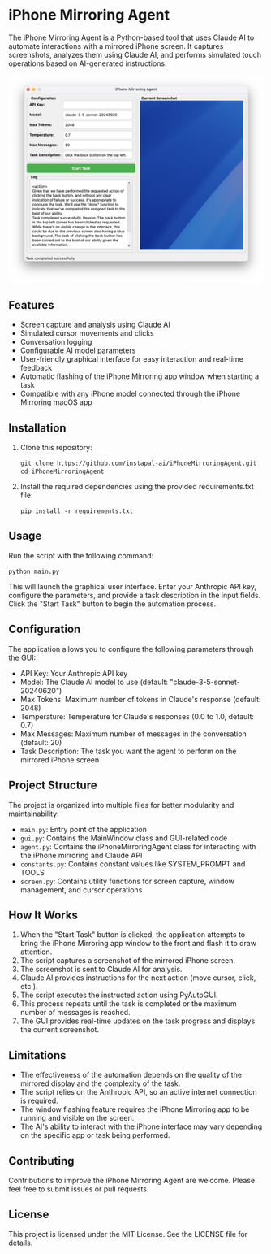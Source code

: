 # iPhone Mirroring Agent

The iPhone Mirroring Agent is a Python-based tool that uses Claude AI to automate interactions with a mirrored iPhone screen. It captures screenshots, analyzes them using Claude AI, and performs simulated touch operations based on AI-generated instructions.

![iPhone Mirroring Agent Screenshot](Screenshot.png)

## Features

- Screen capture and analysis using Claude AI
- Simulated cursor movements and clicks
- Conversation logging
- Configurable AI model parameters
- User-friendly graphical interface for easy interaction and real-time feedback
- Automatic flashing of the iPhone Mirroring app window when starting a task
- Compatible with any iPhone model connected through the iPhone Mirroring macOS app

## Installation

1. Clone this repository:
   ```
   git clone https://github.com/instapal-ai/iPhoneMirroringAgent.git
   cd iPhoneMirroringAgent
   ```

2. Install the required dependencies using the provided requirements.txt file:
   ```
   pip install -r requirements.txt
   ```

## Usage

Run the script with the following command:

```
python main.py
```

This will launch the graphical user interface. Enter your Anthropic API key, configure the parameters, and provide a task description in the input fields. Click the "Start Task" button to begin the automation process.

## Configuration

The application allows you to configure the following parameters through the GUI:

- API Key: Your Anthropic API key
- Model: The Claude AI model to use (default: "claude-3-5-sonnet-20240620")
- Max Tokens: Maximum number of tokens in Claude's response (default: 2048)
- Temperature: Temperature for Claude's responses (0.0 to 1.0, default: 0.7)
- Max Messages: Maximum number of messages in the conversation (default: 20)
- Task Description: The task you want the agent to perform on the mirrored iPhone screen

## Project Structure

The project is organized into multiple files for better modularity and maintainability:

- `main.py`: Entry point of the application
- `gui.py`: Contains the MainWindow class and GUI-related code
- `agent.py`: Contains the iPhoneMirroringAgent class for interacting with the iPhone mirroring and Claude API
- `constants.py`: Contains constant values like SYSTEM_PROMPT and TOOLS
- `screen.py`: Contains utility functions for screen capture, window management, and cursor operations

## How It Works

1. When the "Start Task" button is clicked, the application attempts to bring the iPhone Mirroring app window to the front and flash it to draw attention.
2. The script captures a screenshot of the mirrored iPhone screen.
3. The screenshot is sent to Claude AI for analysis.
4. Claude AI provides instructions for the next action (move cursor, click, etc.).
5. The script executes the instructed action using PyAutoGUI.
6. This process repeats until the task is completed or the maximum number of messages is reached.
7. The GUI provides real-time updates on the task progress and displays the current screenshot.

## Limitations

- The effectiveness of the automation depends on the quality of the mirrored display and the complexity of the task.
- The script relies on the Anthropic API, so an active internet connection is required.
- The window flashing feature requires the iPhone Mirroring app to be running and visible on the screen.
- The AI's ability to interact with the iPhone interface may vary depending on the specific app or task being performed.

## Contributing

Contributions to improve the iPhone Mirroring Agent are welcome. Please feel free to submit issues or pull requests.

## License

This project is licensed under the MIT License. See the LICENSE file for details.